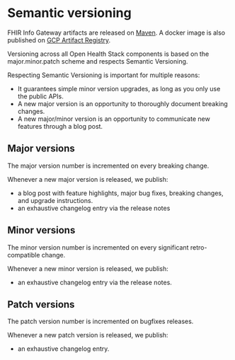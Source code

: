 # Semantic versioning

FHIR Info Gateway artifacts are released on
[Maven](https://central.sonatype.com/namespace/com.google.fhir.gateway). A
docker image is also published on
[GCP Artifact Registry](https://console.cloud.google.com/artifacts/docker/fhir-proxy-build/us/stable/fhir-gateway?project=fhir-proxy-build).

Versioning across all Open Health Stack components is based on the
major.minor.patch scheme and respects Semantic Versioning.

Respecting Semantic Versioning is important for multiple reasons:

- It guarantees simple minor version upgrades, as long as you only use the
  public APIs.
- A new major version is an opportunity to thoroughly document breaking changes.
- A new major/minor version is an opportunity to communicate new features
  through a blog post.

## Major versions

The major version number is incremented on every breaking change.

Whenever a new major version is released, we publish:

- a blog post with feature highlights, major bug fixes, breaking changes, and
  upgrade instructions.
- an exhaustive changelog entry via the release notes

## Minor versions

The minor version number is incremented on every significant retro-compatible
change.

Whenever a new minor version is released, we publish:

- an exhaustive changelog entry via the release notes.

## Patch versions

The patch version number is incremented on bugfixes releases.

Whenever a new patch version is released, we publish:

- an exhaustive changelog entry.
